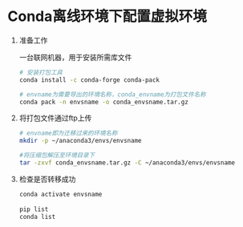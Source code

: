 # Conda离线环境下配置虚拟环境

1.   准备工作

     一台联网机器，用于安装所需库文件

     ```bash
     # 安装打包工具
     conda install -c conda-forge conda-pack
     
     # envname为需要导出的环境名称，conda_envname为打包文件名称
     conda pack -n envsname -o conda_envsname.tar.gz
     ```

2.   将打包文件通过ftp上传

     ```bash
     # envname即为迁移过来的环境名称
     mkdir -p ~/anaconda3/envs/envsname
     
     #将压缩包解压至环境目录下
     tar -zxvf conda_envsname.tar.gz -C ~/anaconda3/envs/envsname
     ```

3.   检查是否转移成功

     ```bash
     conda activate envsname
      
     pip list
     conda list
     ```

     